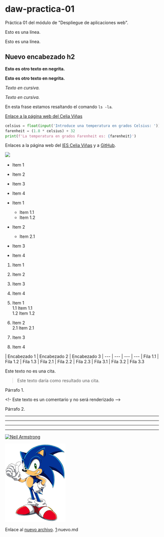 # daw-practica-01

Práctica 01 del módulo de "Despliegue de aplicaciones web".

Esto es una línea.

Esto es una línea.

## Nuevo encabezado h2

**Esto es otro texto en negrita.**

__Esto es otro texto en negrita.__

*Texto en cursiva.*

_Texto en cursiva._

En esta frase estamos resaltando el comando `ls -la`.

[Enlace a la página web del Celia Viñas](https://iescelia.org)

```python
celsius = float(input('Introduce una temperatura en grados Celsius: '))
farenheit = (1.8 * celsius) + 32
print(f'La temperatura en grados Farenheit es: {farenheit}')
```


Enlaces a la página web del [IES Celia Viñas][1] y a [GitHub][2].

[1]: https://iescelia.org
[2]: https://github.com


![](https://iescelia.org/web/wp-content/uploads/2012/05/iescelia_1950.jpg)


* Item 1
* Item 2
* Item 3
* Item 4


* Item 1
  * Item 1.1
  * Item 1.2
* Item 2
  * Item 2.1
* Item 3
* Item 4

1. Item 1
2. Item 2
3. Item 3
4. Item 4



1. Item 1  
  1.1 Item 1.1    
  1.2 Item 1.2  
2. Item 2  
  2.1 Item 2.1  
3. Item 3  
4. Item 4  

  

| Encabezado 1 | Encabezado 2 | Encabezado 3
| --- | --- | --- | ---
| Fila 1.1 | Fila 1.2 | Fila 1.3
| Fila 2.1 | Fila 2.2 | Fila 2.3
| Fila 3.1 | Fila 3.2 | Fila 3.3


Este texto no es una cita.
> Este texto daría como resultado una cita.


Párrafo 1.

<!- Este texto es un comentario y no será renderizado -->

Párrafo 2.

---
---
---
---
[![Neil Armstrong](http://t1.gstatic.com/licensed-image?q=tbn:ANd9GcSMGXg0X1uRS0lc7r593L7f9q2Sgfp1cnrZuN4SJs3com3YKWareCcjSs9V1D_0L7zO)](https://es.wikipedia.org/wiki/Neil_Armstrong)


![Sonic](images/sonic.png)

Enlace al [nuevo archivo][1].
[1]:nuevo.md 


